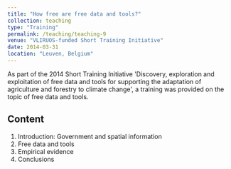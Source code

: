 ```yaml
---
title: "How free are free data and tools?"
collection: teaching
type: "Training"
permalink: /teaching/teaching-9
venue: "VLIRUOS-funded Short Training Initiative"
date: 2014-03-31
location: "Leuven, Belgium"
---
```


As part of the 2014 Short Training Initiative 'Discovery, exploration and exploitation of free data and tools for supporting the adaptation of agriculture and forestry to climate change', a training was provided on the topic of free data and tools. 

## Content
1. Introduction: Government and spatial information
2. Free data and tools
3. Empirical evidence
4. Conclusions
